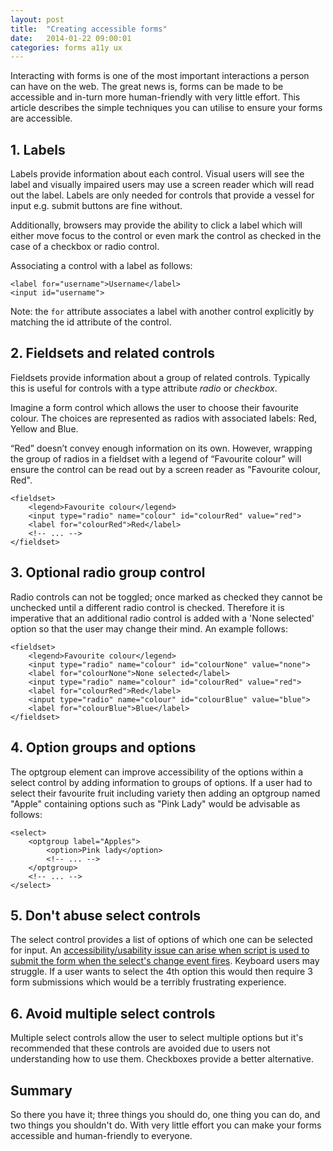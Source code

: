 ```yaml
---
layout: post
title:  "Creating accessible forms"
date:   2014-01-22 09:00:01
categories: forms a11y ux
---
```



Interacting with forms is one of the most important interactions a person can have on the web. The great news is, forms can be made to be accessible and in-turn more human-friendly with very little effort. This article describes the simple techniques you can utilise to ensure your forms are accessible.

## 1. Labels

Labels provide information about each control. Visual users will see the label and visually impaired users may use a screen reader which will read out the label. Labels are only needed for controls that provide a vessel for input e.g. submit buttons are fine without.

Additionally, browsers may provide the ability to click a label which will either move focus to the control or even mark the control as checked in the case of a checkbox or radio control.

Associating a control with a label as follows:

	<label for="username">Username</label>
	<input id="username">

Note: the `for` attribute associates a label with another control explicitly by matching the id attribute of the control.

## 2. Fieldsets and related controls

Fieldsets provide information about a group of related controls. Typically this is useful for controls with a type attribute *radio* or *checkbox*.

Imagine a form control which allows the user to choose their favourite colour. The choices are represented as radios with associated labels: Red, Yellow and Blue.

“Red” doesn’t convey enough information on its own. However, wrapping the group of radios in a fieldset with a legend of “Favourite colour” will ensure the control can be read out by a screen reader as "Favourite colour, Red".

	<fieldset>
		<legend>Favourite colour</legend>
		<input type="radio" name="colour" id="colourRed" value="red">
		<label for="colourRed">Red</label>
		<!-- ... -->
	</fieldset>

## 3. Optional radio group control

Radio controls can not be toggled; once marked as checked they cannot be unchecked until a different radio control is checked. Therefore it is imperative that an additional radio control is added with a 'None selected' option so that the user may change their mind. An example follows:

	<fieldset>
		<legend>Favourite colour</legend>
		<input type="radio" name="colour" id="colourNone" value="none">
		<label for="colourNone">None selected</label>
		<input type="radio" name="colour" id="colourRed" value="red">
		<label for="colourRed">Red</label>
		<input type="radio" name="colour" id="colourBlue" value="blue">
		<label for="colourBlue">Blue</label>
	</fieldset>

## 4. Option groups and options

The optgroup element can improve accessibility of the options within a select control by adding information to groups of options. If a user had to select their favourite fruit including variety then adding an optgroup named "Apple" containing options such as "Pink Lady" would be advisable as follows:

	<select>
		<optgroup label="Apples">
			<option>Pink lady</option>
			<!-- ... -->
		</optgroup>
		<!-- ... -->
	</select>

## 5. Don't abuse select controls

The select control provides a list of options of which one can be selected for input. An [accessibility/usability issue can arise when script is used to submit the form when the select's change event fires](/articles/select-menu-accessibility-issues/). Keyboard users may struggle. If a user wants to select the 4th option this would then require 3 form submissions which would be a terribly frustrating experience.

## 6. Avoid multiple select controls

Multiple select controls allow the user to select multiple options but it's recommended that these controls are avoided due to users not understanding how to use them. Checkboxes provide a better alternative.

## Summary

So there you have it; three things you should do, one thing you can do, and two things you shouldn't do. With very little effort you can make your forms accessible and human-friendly to everyone.